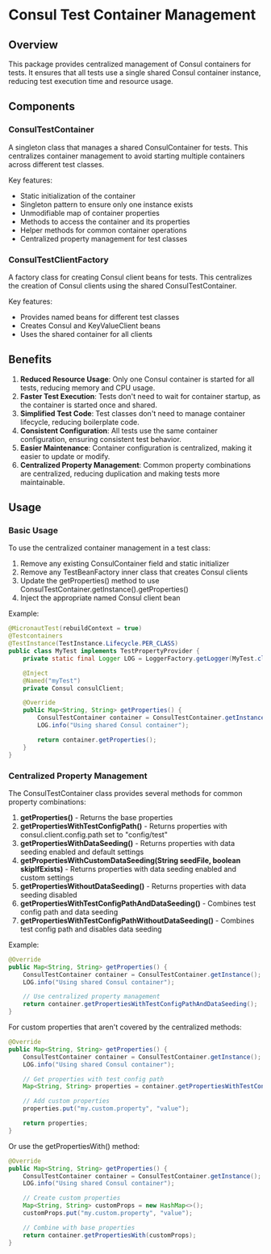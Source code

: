 # Consul Test Container Management

## Overview
This package provides centralized management of Consul containers for tests. It ensures that all tests use a single shared Consul container instance, reducing test execution time and resource usage.

## Components

### ConsulTestContainer
A singleton class that manages a shared ConsulContainer for tests. This centralizes container management to avoid starting multiple containers across different test classes.

Key features:
- Static initialization of the container
- Singleton pattern to ensure only one instance exists
- Unmodifiable map of container properties
- Methods to access the container and its properties
- Helper methods for common container operations
- Centralized property management for test classes

### ConsulTestClientFactory
A factory class for creating Consul client beans for tests. This centralizes the creation of Consul clients using the shared ConsulTestContainer.

Key features:
- Provides named beans for different test classes
- Creates Consul and KeyValueClient beans
- Uses the shared container for all clients

## Benefits

1. **Reduced Resource Usage**: Only one Consul container is started for all tests, reducing memory and CPU usage.
2. **Faster Test Execution**: Tests don't need to wait for container startup, as the container is started once and shared.
3. **Simplified Test Code**: Test classes don't need to manage container lifecycle, reducing boilerplate code.
4. **Consistent Configuration**: All tests use the same container configuration, ensuring consistent test behavior.
5. **Easier Maintenance**: Container configuration is centralized, making it easier to update or modify.
6. **Centralized Property Management**: Common property combinations are centralized, reducing duplication and making tests more maintainable.

## Usage

### Basic Usage

To use the centralized container management in a test class:

1. Remove any existing ConsulContainer field and static initializer
2. Remove any TestBeanFactory inner class that creates Consul clients
3. Update the getProperties() method to use ConsulTestContainer.getInstance().getProperties()
4. Inject the appropriate named Consul client bean

Example:

```java
@MicronautTest(rebuildContext = true)
@Testcontainers
@TestInstance(TestInstance.Lifecycle.PER_CLASS)
public class MyTest implements TestPropertyProvider {
    private static final Logger LOG = LoggerFactory.getLogger(MyTest.class);

    @Inject
    @Named("myTest")
    private Consul consulClient;

    @Override
    public Map<String, String> getProperties() {
        ConsulTestContainer container = ConsulTestContainer.getInstance();
        LOG.info("Using shared Consul container");

        return container.getProperties();
    }
}
```

### Centralized Property Management

The ConsulTestContainer class provides several methods for common property combinations:

1. **getProperties()** - Returns the base properties
2. **getPropertiesWithTestConfigPath()** - Returns properties with consul.client.config.path set to "config/test"
3. **getPropertiesWithDataSeeding()** - Returns properties with data seeding enabled and default settings
4. **getPropertiesWithCustomDataSeeding(String seedFile, boolean skipIfExists)** - Returns properties with data seeding enabled and custom settings
5. **getPropertiesWithoutDataSeeding()** - Returns properties with data seeding disabled
6. **getPropertiesWithTestConfigPathAndDataSeeding()** - Combines test config path and data seeding
7. **getPropertiesWithTestConfigPathWithoutDataSeeding()** - Combines test config path and disables data seeding

Example:

```java
@Override
public Map<String, String> getProperties() {
    ConsulTestContainer container = ConsulTestContainer.getInstance();
    LOG.info("Using shared Consul container");

    // Use centralized property management
    return container.getPropertiesWithTestConfigPathAndDataSeeding();
}
```

For custom properties that aren't covered by the centralized methods:

```java
@Override
public Map<String, String> getProperties() {
    ConsulTestContainer container = ConsulTestContainer.getInstance();
    LOG.info("Using shared Consul container");

    // Get properties with test config path
    Map<String, String> properties = container.getPropertiesWithTestConfigPath();

    // Add custom properties
    properties.put("my.custom.property", "value");

    return properties;
}
```

Or use the getPropertiesWith() method:

```java
@Override
public Map<String, String> getProperties() {
    ConsulTestContainer container = ConsulTestContainer.getInstance();
    LOG.info("Using shared Consul container");

    // Create custom properties
    Map<String, String> customProps = new HashMap<>();
    customProps.put("my.custom.property", "value");

    // Combine with base properties
    return container.getPropertiesWith(customProps);
}
```
